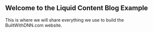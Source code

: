 ## Welcome to the Liquid Content Blog Example
This is where we will share everything we use to build the BuiltWithDNN.com website.  